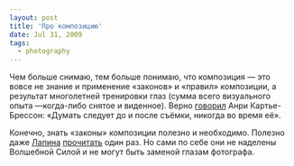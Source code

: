 ```yaml
---
layout: post
title: 'Про композицию'
date: Jul 31, 2009
tags:
  - photography
---
```


Чем больше снимаю, тем больше понимаю, что композиция — это вовсе не знание и применение «законов» и «правил» композиции, а результат многолетней тренировки глаз (сумма всего визуального опыта —когда-либо снятое и виденное). Верно [говорил](http://birdwatcher.ru/blog/1040/ "Про стрельбу из лука") Анри Картье-Брессон: «Думать следует до и после съёмки, никогда во время её».

Конечно, знать «законы» композиции полезно и необходимо. Полезно даже [Лапина](http://birdwatcher.ru/reading/#lapin "Александр Лапин «Фотография как»") [прочитать](http://birdwatcher.ru/reading/#kvadrat "Александр Лапин «Плоскость и пространство, или жизнь квадратом»") один раз. Но сами по себе они не наделены Волшебной Силой и не могут быть заменой глазам фотографа.
